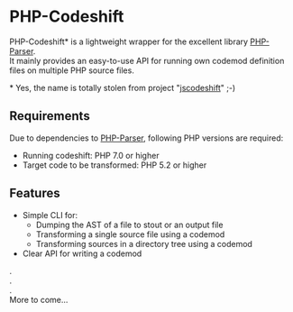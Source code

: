 
PHP-Codeshift
=============

PHP-Codeshift* is a lightweight wrapper for the excellent library [PHP-Parser](https://github.com/nikic/PHP-Parser).  
It mainly provides an easy-to-use API for running own codemod definition files on multiple PHP source files.

\* Yes, the name is totally stolen from project "[jscodeshift](https://github.com/facebook/jscodeshift)" ;-)


Requirements
------------

Due to dependencies to [PHP-Parser](https://github.com/nikic/PHP-Parser), following PHP versions are required:

* Running codeshift: PHP 7.0 or higher
* Target code to be transformed: PHP 5.2 or higher


Features
--------

* Simple CLI for:
    * Dumping the AST of a file to stout or an output file
    * Transforming a single source file using a codemod
    * Transforming sources in a directory tree using a codemod
* Clear API for writing a codemod

.    
.    
.    
More to come...
